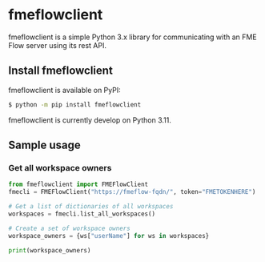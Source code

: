 # fmeflowclient
fmeflowclient is a simple Python 3.x library for communicating with an FME Flow server using its rest API.

## Install fmeflowclient
fmeflowclient is available on PyPI:

```bash
$ python -m pip install fmeflowclient
```

fmeflowclient is currently develop on Python 3.11.

## Sample usage
### Get all workspace owners
```python
from fmeflowclient import FMEFlowClient
fmecli = FMEFlowClient("https://fmeflow-fqdn/", token="FMETOKENHERE")

# Get a list of dictionaries of all workspaces
workspaces = fmecli.list_all_workspaces()

# Create a set of workspace owners
workspace_owners = {ws["userName"] for ws in workspaces}

print(workspace_owners)
```